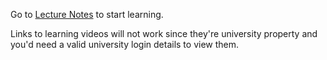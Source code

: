 
Go to [Lecture Notes](files/LectureNotes/README.md) to start learning.

Links to learning videos will not work since they're university property and you'd need a valid university login details to view them.
